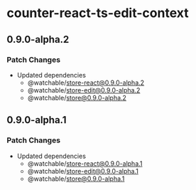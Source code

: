 # counter-react-ts-edit-context

## 0.9.0-alpha.2

### Patch Changes

- Updated dependencies
  - @watchable/store-react@0.9.0-alpha.2
  - @watchable/store-edit@0.9.0-alpha.2
  - @watchable/store@0.9.0-alpha.2

## 0.9.0-alpha.1

### Patch Changes

- Updated dependencies
  - @watchable/store-react@0.9.0-alpha.1
  - @watchable/store-edit@0.9.0-alpha.1
  - @watchable/store@0.9.0-alpha.1
